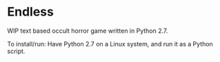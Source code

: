 # Endless
WIP text based occult horror game written in Python 2.7.

To install/run: Have Python 2.7 on a Linux system, and run it as a Python script.
